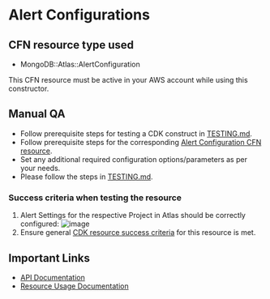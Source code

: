# Alert Configurations

## CFN resource type used
- MongoDB::Atlas::AlertConfiguration

This CFN resource must be active in your AWS account while using this constructor.

## Manual QA
- Follow prerequisite steps for testing a CDK construct in [TESTING.md](../../../TESTING.md).
- Follow prerequisite steps for the corresponding [Alert Configuration CFN resource](https://github.com/mongodb/mongodbatlas-cloudformation-resources/blob/master/cfn-resources/alert-configuration/test/README.md).
- Set any additional required configuration options/parameters as per your needs.
- Please follow the steps in [TESTING.md](../../../TESTING.md).


### Success criteria when testing the resource
1. Alert Settings for the respective Project in Atlas should be correctly configured:
  ![image](https://user-images.githubusercontent.com/5663078/226870968-9ef8ae46-b0cf-462b-ac62-7229d2d79ac0.png)
2. Ensure general [CDK resource success criteria](../../../TESTING.md) for this resource is met.

## Important Links
- [API Documentation](https://www.mongodb.com/docs/api/doc/atlas-admin-api-v2/operation/operation-listalertconfigurations)
- [Resource Usage Documentation](https://www.mongodb.com/docs/atlas/configure-alerts/#configure-an-alert)